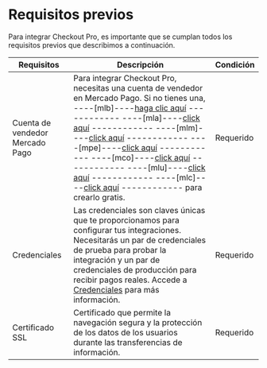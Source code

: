 # Requisitos previos

Para integrar Checkout Pro, es importante que se cumplan todos los requisitos previos que describimos a continuación.

| Requisitos | Descripción | Condición |
| --- | --- | --- |
| Cuenta de vendedor Mercado Pago | Para integrar Checkout Pro, necesitas una cuenta de vendedor en Mercado Pago. Si no tienes una, ----[mlb]----[haga clic aquí](https://www.mercadopago.com.br/hub/registration/landing) ------------ ----[mla]----[click aquí](https://www.mercadopago.com.ar/hub/registration/landing) ------------  ----[mlm]----[click aquí](https://www.mercadopago.com.mx/hub/registration/landing) ------------ ----[mpe]----[click aquí](https://www.mercadopago.com.pe/hub/registration/landing) ------------ ----[mco]----[click aquí](https://www.mercadopago.com.co/hub/registration/landing) ------------ ----[mlu]----[click aquí](https://www.mercadopago.com.uy/hub/registration/landing) ------------ ----[mlc]----[click aquí](https://www.mercadopago.cl/hub/registration/landing) ------------ para crearlo gratis. | Requerido |
| Credenciales | Las credenciales son claves únicas que te proporcionamos para configurar tus integraciones. Necesitarás un par de credenciales de prueba para probar la integración y un par de credenciales de producción para recibir pagos reales. Accede a [Credenciales](/developers/es/docs/checkout-pro/additional-content/your-integrations/credentials) para más información. | Requerido |
| Certificado SSL | Certificado que permite la navegación segura y la protección de los datos de los usuarios durante las transferencias de información. | Requerido |